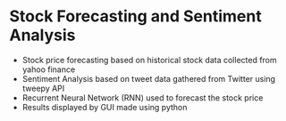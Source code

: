 # Stock Forecasting and Sentiment Analysis

- Stock price forecasting based on historical stock data collected from yahoo finance
- Sentiment Analysis based on tweet data gathered from Twitter using tweepy API
- Recurrent Neural Network (RNN) used to forecast the stock price
- Results displayed by GUI made using python
